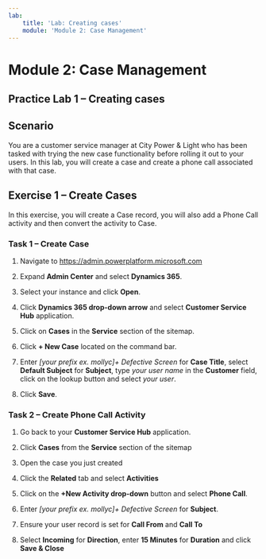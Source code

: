```yaml
---
lab:
    title: 'Lab: Creating cases'
    module: 'Module 2: Case Management'
---
```


Module 2: Case Management
=========================

## Practice Lab 1 – Creating cases

Scenario
--------

You are a customer service manager at City Power & Light who has been tasked
with trying the new case functionality before rolling it out to your users. In
this lab, you will create a case and create a phone call associated with that case.

Exercise 1 – Create Cases
-------------------------

In this exercise, you will create a Case record, you will also add a Phone Call
activity and then convert the activity to Case.

### Task 1 – Create Case

1.  Navigate to <https://admin.powerplatform.microsoft.com>

2.  Expand **Admin Center** and select **Dynamics 365**.

3.  Select your instance and click **Open**.

4.  Click **Dynamics 365 drop-down arrow** and select **Customer Service Hub**
    application.

5.  Click on **Cases** in the **Service** section of the sitemap.

6.  Click **+ New Case** located on the command bar.

7.  Enter *[your prefix ex. mollyc]+ Defective Screen* for **Case Title**, select **Default Subject**
    for **Subject**, type *your user name* in the **Customer** field, click on the lookup
    button and select *your user*.

8.  Click **Save**.

### Task 2 – Create Phone Call Activity

1.  Go back to your **Customer Service Hub** application.

2.  Click **Cases** from the **Service** section of the sitemap

3.  Open the case you just created

4.  Click the **Related** tab and select **Activities**

5.  Click on the **+New Activity drop-down** button and select **Phone Call**.

4.  Enter *[your prefix ex. mollyc]+ Defective Screen* for **Subject**.

5.  Ensure your user record is set for **Call From** and **Call To**

6.  Select **Incoming** for **Direction**, enter **15 Minutes** for **Duration**
    and click **Save & Close**
